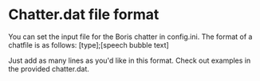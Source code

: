 # Chatter.dat file format
You can set the input file for the Boris chatter in config.ini. The format of a chatfile is as follows:
[type];[speech bubble text]

Just add as many lines as you'd like in this format. Check out examples in the provided chatter.dat.